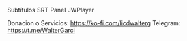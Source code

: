 Subtítulos SRT Panel JWPlayer

Donacion o Servicios: https://ko-fi.com/licdwalterg 
Telegram: https://t.me/WalterGarci
